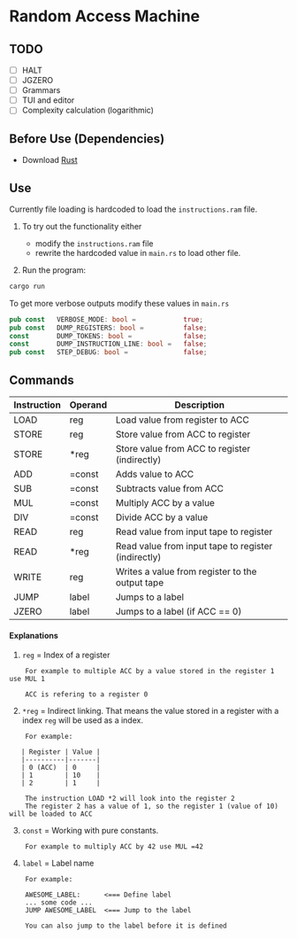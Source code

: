 # Random Access Machine

## TODO
* [ ] HALT
* [ ] JGZERO
* [ ] Grammars
* [ ] TUI and editor
* [ ] Complexity calculation (logarithmic)

## Before Use (Dependencies)
* Download [Rust](https://www.rust-lang.org/)

## Use
Currently file loading is hardcoded to load the `instructions.ram` file.

1) To try out the functionality either
    * modify the `instructions.ram` file
    * rewrite the hardcoded value in `main.rs` to load other file.

2) Run the program:
```bash
cargo run
```

To get more verbose outputs modify these values in `main.rs`
```rust
pub const   VERBOSE_MODE: bool =            true;
pub const   DUMP_REGISTERS: bool =          false;
const       DUMP_TOKENS: bool =             false;
const       DUMP_INSTRUCTION_LINE: bool =   false;
pub const   STEP_DEBUG: bool =              false;
```

## Commands

| Instruction | Operand | Description                                         |
|-------------|---------|-----------------------------------------------------|
| LOAD        | reg     | Load value from register to ACC                     |
| STORE       | reg     | Store value from ACC to register                    |
| STORE       | *reg    | Store value from ACC to register (indirectly)       |
| ADD         | =const  | Adds value to ACC                                   |
| SUB         | =const  | Subtracts value from ACC                            |
| MUL         | =const  | Multiply ACC by a value                             |
| DIV         | =const  | Divide ACC by a value                               |
| READ        | reg     | Read value from input tape to register              |
| READ        | *reg    | Read value from input tape to register (indirectly) |
| WRITE       | reg     | Writes a value from register to the output tape     |
| JUMP        | label   | Jumps to a label                                    |
| JZERO      | label   | Jumps to a label (if ACC == 0)                      |

#### Explanations
1) `reg` = Index of a register
```   
    For example to multiple ACC by a value stored in the register 1 use MUL 1
    
    ACC is refering to a register 0
```
2) `*reg` = Indirect linking. That means the value stored in a register with a index `reg` will be used as a index.
```
    For example:
   
   | Register | Value |
   |----------|-------|
   | 0 (ACC)  | 0     |
   | 1        | 10    |
   | 2        | 1     |
   
    The instruction LOAD *2 will look into the register 2
    The register 2 has a value of 1, so the register 1 (value of 10) will be loaded to ACC
```
3) `const` = Working with pure constants.
```    
    For example to multiply ACC by 42 use MUL =42
```
4) `label` = Label name
```
    For example:
    
    AWESOME_LABEL:      <=== Define label
    ... some code ...
    JUMP AWESOME_LABEL  <=== Jump to the label
    
    You can also jump to the label before it is defined
```